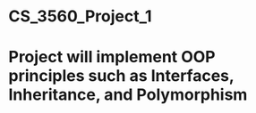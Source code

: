 # CS_3560_Project_1
#
# Project will implement OOP principles such as Interfaces, Inheritance, and Polymorphism

